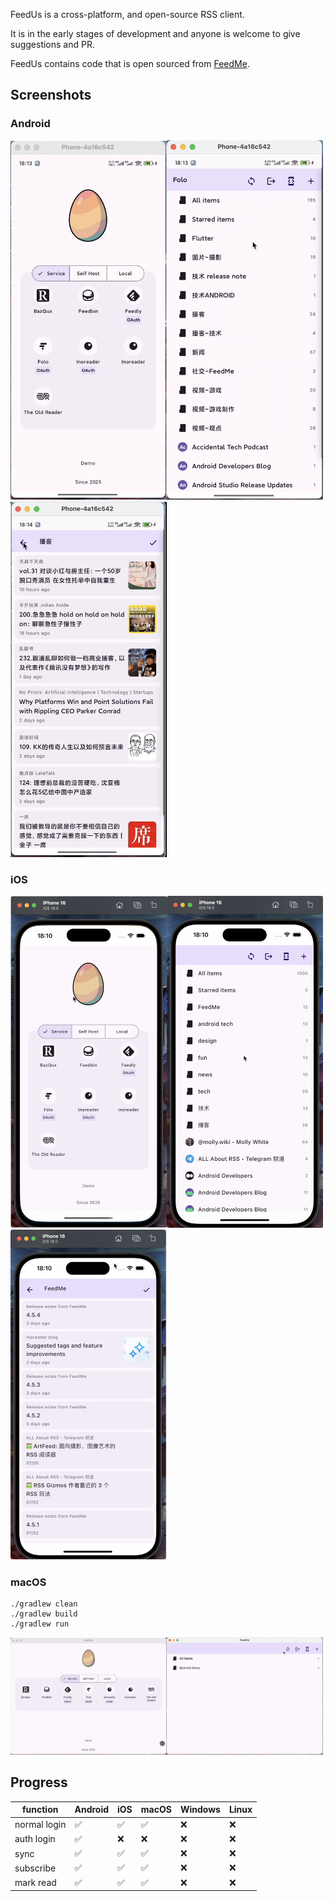 FeedUs is a cross-platform, and open-source RSS client.

It is in the early stages of development and anyone is welcome to give suggestions and PR.

FeedUs contains code that is open sourced from [FeedMe](https://github.com/seazon/FeedMe).

## Screenshots
### Android
<img width="250" alt="ui-Android-login" src="./docs/imgs/android-login.png" /><img width="250" alt="ui-Android-login" src="./docs/imgs/android-feeds.png" /><img width="250" alt="ui-Android-login" src="./docs/imgs/android-articles.png" />

### iOS
<img width="250" alt="ui-Android-login" src="./docs/imgs/ios-login.png" /><img width="250" alt="ui-Android-login" src="./docs/imgs/ios-feeds.png" /><img width="250" alt="ui-Android-login" src="./docs/imgs/ios-articles.png" />

### macOS
```
./gradlew clean
./gradlew build
./gradlew run
```
<img width="250" alt="ui-Android-login" src="./docs/imgs/macos-login.png" /><img width="250" alt="ui-Android-login" src="./docs/imgs/macos-feeds.png" />

## Progress
| function     | Android | iOS | macOS | Windows | Linux |
|--------------|---------|-----|-------|---------|-------|
| normal login | ✅      | ✅  | ✅     | ❌      |❌     |
| auth login   | ✅      | ❌  | ❌     | ❌      |❌     |
| sync         | ✅      | ✅  | ✅     | ❌      |❌     |
| subscribe    | ✅      | ✅  | ✅     | ❌      |❌     |
| mark read    | ✅      | ✅  | ✅     | ❌      |❌     |
